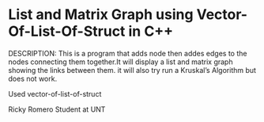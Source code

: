 # List and Matrix Graph using Vector-Of-List-Of-Struct in C++
 DESCRIPTION:  This is a program that adds node then addes edges to the nodes connecting them together.It will display a 
                list and matrix graph  showing the links between them. it will also try run a Kruskal’s Algorithm but does not work.

Used vector-of-list-of-struct

Ricky Romero Student at UNT
